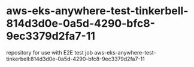 # aws-eks-anywhere-test-tinkerbell-814d3d0e-0a5d-4290-bfc8-9ec3379d2fa7-11
repository for use with E2E test job aws-eks-anywhere-test-tinkerbell:814d3d0e-0a5d-4290-bfc8-9ec3379d2fa7-11
